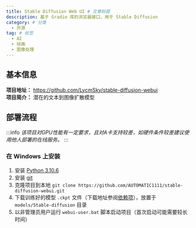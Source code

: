 ```yaml
---
title: Stable Diffusion Web UI # 文章标题
description: 基于 Gradio 库的浏览器接口，用于 Stable Diffusion
category: # 分类
  - 开源
tag: # 标签
  - AI
  - 绘画
  - 图像处理
---
```


## 基本信息
**项目地址：** https://github.com/LycmSky/stable-diffusion-webui  
**项目简介：** 潜在的文本到图像扩散模型  

## 部署流程
:::info
*该项目对GPU性能有一定要求，且对A卡支持较差，如硬件条件较差建议使用他人部署的在线服务。*
:::
### 在 Windows 上安装
1. 安装 [Python 3.10.6](https://www.python.org/)
2. 安装 [git](https://git-scm.com/)
3. 克隆项目到本地 `git clone https://github.com/AUTOMATIC1111/stable-diffusion-webui.git` 
4. 下载训练好的模型 `.ckpt` 文件（下载地址参阅[依赖项](https://github.com/AUTOMATIC1111/stable-diffusion-webui/wiki/Dependencies)），放置于 `models/Stable-diffusion` 目录
5. 以非管理员用户运行 `webui-user.bat` 脚本启动项目（首次启动可能需要较长时间）